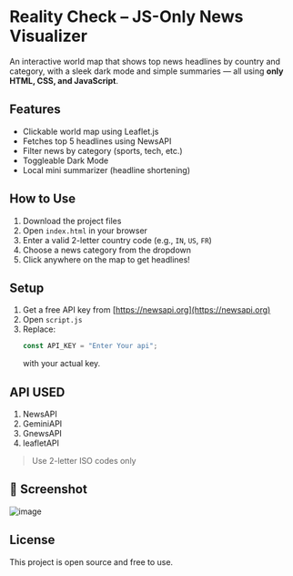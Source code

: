 #  Reality Check – JS-Only News Visualizer

An interactive world map that shows top news headlines by country and category, with a sleek dark mode and simple summaries — all using **only HTML, CSS, and JavaScript**.

##  Features
-  Clickable world map using Leaflet.js
-  Fetches top 5 headlines using NewsAPI
-  Filter news by category (sports, tech, etc.)
-  Toggleable Dark Mode
-  Local mini summarizer (headline shortening)

##  How to Use
1. Download the project files
2. Open `index.html` in your browser
3. Enter a valid 2-letter country code (e.g., `IN`, `US`, `FR`)
4. Choose a news category from the dropdown
5. Click anywhere on the map to get headlines!

##  Setup
1. Get a free API key from [https://newsapi.org](https://newsapi.org)
2. Open `script.js`
3. Replace:
   ```js
   const API_KEY = "Enter Your api";
   ```
   with your actual key.

## API USED
1. NewsAPI
2. GeminiAPI
3. GnewsAPI
4. leafletAPI

> Use 2-letter ISO codes only

## 📸 Screenshot

![image](https://github.com/user-attachments/assets/294e61fa-c862-445f-bdf5-a62d20aceafc)

##  License
This project is open source and free to use.
